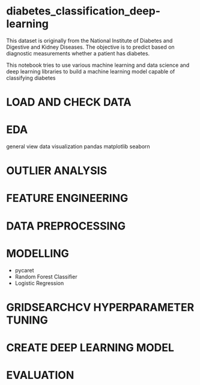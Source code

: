 # diabetes_classification_deep-learning
This dataset is originally from the National Institute of Diabetes and Digestive and Kidney Diseases. The objective is to predict based on diagnostic measurements whether a patient has diabetes.


This notebook tries to use various machine learning and data science and deep learning libraries to build a machine learning model capable of classifying diabetes
# LOAD AND CHECK DATA
# EDA
general view data visualization pandas matplotlib seaborn
# OUTLIER ANALYSIS
# FEATURE ENGINEERING
# DATA PREPROCESSING
# MODELLING
* pycaret 
* Random Forest Classifier
* Logistic Regression
# GRIDSEARCHCV HYPERPARAMETER TUNING
# CREATE DEEP LEARNING MODEL
# EVALUATION
